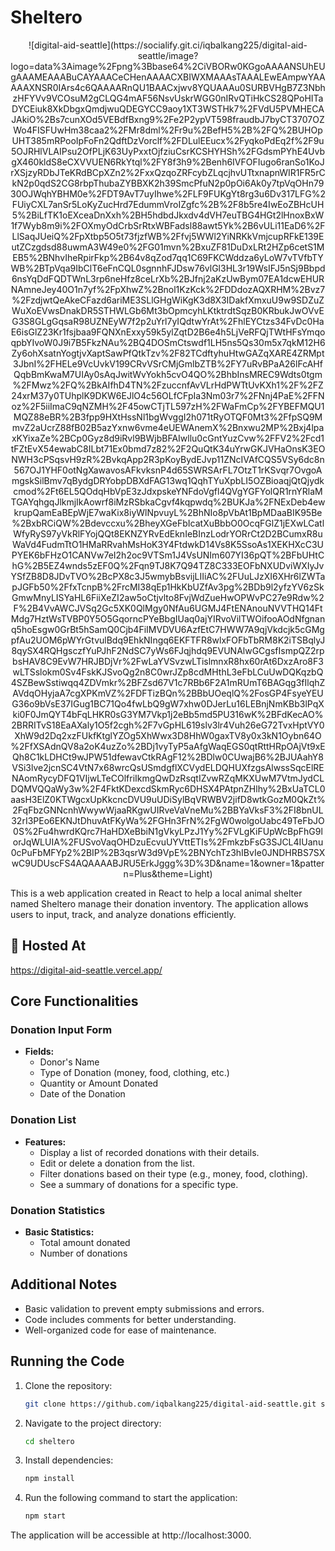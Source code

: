 # Sheltero

<p align="center">
![digital-aid-seattle](https://socialify.git.ci/iqbalkang225/digital-aid-seattle/image?logo=data%3Aimage%2Fpng%3Bbase64%2CiVBORw0KGgoAAAANSUhEUgAAAMEAAABuCAYAAACeCHenAAAACXBIWXMAAAsTAAALEwEAmpwYAAAAAXNSR0IArs4c6QAAAARnQU1BAACxjwv8YQUAAAu0SURBVHgB7Z3NbhzHFYVv9VCOsuM2gCLQG4mAF56NsvUskrWGG0nIRvQTiHkCS28QPoHITaDYCEiuk8XkDbgxQmdjwuQDEGYCC9aoy1XT3WSTHk7%2FVdU5PVMHECAJAkiO%2Bs7cunXOd5VEBdfBxng9%2Fe2P2ypVT598fraudbJ7byCT3707OZWo4FISFUwHm38caa2%2FMr8dml%2Fr9u%2BefH5%2B%2FQ%2BUHOpUHT385mRPooIpFoFn2QdftDzVorclf%2FDLulEEucx%2FyqkoPdEq2f%2F9u5OJRHlVLAIPsu2OfPLjK63UyPxxtOjfziuCsrKCSHYHSh%2FGdsmPYhE4UvbgX460kldS8eCXVVUEN6RkYtql%2FY8f3h9%2Benh6IVFOFIugo6ranSo1KoJrXSjzyRDbJTeKRdBCpXZn2%2FxxQzqoZRFcybZLqcjhvUTtxnapnWIR1FR5rCkN2p0qdS2CG8rbpThubaZYBBXK2h39SmcPfuN2p0pOi6Ak0y7tpVqOHn7930OJWqhYBHM0e%2FDT9AvT7uyIhwe%2FLF9FUKgYt8rg3u6Dv317LFG%2FUiyCXL7anSr5LoKyZucHrd7EdummVroIZgfc%2B%2F8b5re4IwEoZBHcUH5%2BiLfTK1oEXceaDnXxh%2BH5hdbdJkxdv4dVH7euTBG4HGt2lHnoxBxW1f7Wyb8m9i%2FOXmyOdCrbSrRtxWBFadsl88awt5Yk%2B6vULi11EaD6%2FLlSaqJUeiQ%2FpXtbp5O5t73fjzfWB%2Ffvj5WWl2YiNRKkVmjcupRFkE139EutZCzgdsd88uwmA3W49e0%2FG01mvn%2BxuZF81DuDxLRt2HZp6cetS1MEB5%2BNhvIheRpirFkp%2B64v8qZod7qq1C69FKCWddza6yLoW7vTVfbTYWB%2BTpVqa9IbClT6eFnCQL0sgnnhFJDsw76vlGl3HL3r19WsIFJ5nSj9Bbpd6nsYqDdFQDTWnL3rp6neHfz8ceLrXb%2BJfnj2aKzUwBym07EA1dcwEHURNAmneJey40O1n7yf%2FpXhwZ%2Bnol1KzKck%2FDDdozAQXRHM%2Bvz7%2FzdjwtQeAkeCFazd6ariME3SLlGHgWiKgK3d8X3IDakfXmxuU9w9SDZuZWuXoEVwsDnakDR5STHWLGb6Mt3bOpmcyhLKtktrdtSqzB0KRbukJwOVvEG3S8GLgGqsaR98UZNEyW7f2p2uYrl7yIQdtwYrAt%2FhlEYCtzs34FvDc0HaE6isGlZ23Kr1fsjbaa9FQNXnExxy59k5ylZqtD2B6e4h5LjVeRFQjTWtHFsYmqoqpbYIvoW0J9i7B5FkzNAu%2BQ4DOSmCtswdf1LH5ns5Qs30m5x7qkM12H6Zy6ohXsatnYogtjvXaptSawPfQtkTzv%2F82TCdftyhuHtwGAZqXARE4ZRMpt3JbnI%2FHELe9VcUvkV199CRvVSrCMjGmlbZTB%2FY7uRvBPaA26lFcAHfQqbBmKwaM7UIAy0sAqJwitWvYokh5cvO4QO%2BhbInsMREC9Wdts0tgm%2FMwz%2FQ%2BkAIfhD4TN%2FzuccnfAvVLrHdPWTtUvKXh1%2F%2FZ24xrM37y0TUhplK9DKW6EJlO4c56OLfCFpIa3Nm03r7%2FNnj4PaE%2FFNoz%2F5iiImaC9qNZMH%2F45owCTjTL597zH%2FWaFmCp%2FYBEFMQU1MQZ88eBR%2B3fpp9HXtHssNl1bgWvggI2h071tRyOTQF0Mt3%2FfpSQ9MmvZ2aUcrZ88fB02B5azYxnw6vme4eUEWAnemX%2Bnxwu2MP%2Bxj4lpaxKYixaZe%2BCp0Gyz8d9iRvl9BWjbBFAIwllu0cGntYuzCvw%2FFV2%2Fcd1tFZtEvX54ewabC8ILbt71Ex0bmd7z82%2F2QuQtK34uYrwGKJVHaOnsK3EONWH3cPSqsvH9zR%2BvkqApp2R3pKoyBydEJvp11ZNcIVAfCQS5VSy6dc8n567OJ1YHF0otNgXawavosAFkvksnP4d65SWRSArFL7OtzT1rKSvqr7OvgoAmgskSilBmv7qBydgDRYobpDBXdFAG13wq1QqhTYuXpbLI5OZBioaqjQtQjydkcmod%2Ft6EL5QOdqHbVpE3zJdxpskeYNFdoVgfl4QVgYGFYolQR1rnYRlaMTGAYqhgqJlkmjIkAowrf8iMzRSbkaCgvf4kqpwdq%2BUKJa%2FNExDeb4ewkrupQamEaBEpWjE7waKix8iyWlNpvuyL%2BhNIo8pVbAt1BpMDaaBIK95Be%2BxbRCiQW%2Bdevccxu%2BheyXGeFbIcatXuBbbO0OcqFGlZ1jEXwLCatlWfyRyS97yVkRlFYojQQt8EKNZYRvEdEknIeBInzLodrYORrCt2D2BCumxR8uWaVd4FudmTtO1HMaRRvahMsHoK3Y4FtdwkD14Vs8K5SsoAs1XEKHXcC3UPYEK6bFHzO1CANVw7eI2h2oc9VTSm1J4VsUNIm607YI36pQT%2BFbUHtChG%2B5EZ4wnds5zEF0Q%2Fqn9TJ8K7Q94TZ8C333EOFbNXUDviWXIyJvYSfZB8D8JDvTVO%2BcPX8c3J5wmybBsvijLIIiAC%2FUuLJzXI6XHr6lZWTapJGFb50%2FfxTcnpB%2FrcMI38qEp1HkKbUZfAv3pg%2BDb9l2yfzYV6zSkGmwMnyLISYaHL6FiiXeZI2aw5oCtjvlto8FvjWdZueHwOPWvPC27e9Rdw%2F%2B4VvAWCJVSq2Gc5XK0QlMgy0NfAu6UGMJ4FtENAnouNVVTHQ14FtMdg7HztWsTVBP0Y5O5GqorncPYeBbgIUaq0ajYIRvoVilTWOifooAOdNfgnanq5hoEsgw0GrBt5hSamQ0Cjb4FiIMVDVU6AzfEtC7HWW7A9qjVkdcjk5cGMgpfAu2UOM6pWYrGtvulBdq9EhkNIngq6EKFTFR8wlxFOFbTbRM8K2iTSBqlyJ8qySX4RQHgsczfYuPJhF2NdSC7yWs6FJqjhdq9EVUNAlwGCgsfIsmpQZ2rpbsHAV8C9EvW7HRJBDjVr%2FwLaYVSvzwLTislmnxR8hx60rAt6DxzAro8F3wLTSslokm0Sv4FskKJSvoQg2n8C0wrJZp8cdMHthL3eFbLCuUwDQKqzbQ4SZBewSstiwqq4ZDVmkr%2BFZsd67V1c7RBb6F2A1mRUmT6BAGqg3fIlqhZAVdqOHyjaA7cgXPKmVZ%2FDFTizBQn%2BBbUOeqlQ%2FosGP4FsyeYEUG36o9bVsE37IGug1BC71Qo4fwLbQ9gW7xhw0DJerLu16LEBnjNmKBb3lPqXki0F0JmQYT4bFqLHKR0sG3YM7Vkp1j2eBb5md5PU316wK%2BFdKecAO%2BRRITvS18EaAXaly1O5f2cgh%2F7vGpHL619slv3lr4Vuh26eG72TvxHptVY0XhW9d2Dq2xzFUkfKtglYZOg5XhWwx3D8HhW0gaxTV8y0x3kN1Oybn64O%2FfXSAdnQV8a2oK4uzZo%2BDj1vyTyP5aAfgWaqEGS0qtRttHRpOAjVt9xEQh8C1kLDHCt9wJPW51dfewavCtkRAgF12%2BDlw0CUwajB6%2BJUAahY8VSi3lve2jcnSC4VtN7x68wrcQsUSmdgflXCVydELDQHUXfzgsAlwssSqcElRENAomRycyDFQ1VIjwLTeCOlfriIkmgQwDzRsqtIZvwRZqMKXUwM7VtmJydCLDQMVQQaWy3w%2F4FktKDexcdSkmRyc6DHSX4PAtpnZHlhy%2BxUaTCL0aasH3ElZ0KTWgcxUpKkcncDVU9uUDiSylBqVRWBV2jifD8wtkGozM0QkZt%2FqFbzGNNcnhWwywWjaaRKgwUIRveVaVneMu%2BBYaVksF3%2FI8bnUL32rI3PEo6EKNJtDhuvAtFKyWa%2FGHn3FrN%2FgW0wolgoUabc49TeFbJO0S%2Fu4hwrdKQrc7HaHDXeBbiN1gVkyLPzJ1Yy%2FVLgKiFUpWcBpFhG9lorJqWLUIA%2FUSvoVaqOHDzuEcvuUYVttETIs%2FmkzbFsG3SJCL4IUanu0cPuFbMFYp2%2BIP%2B3qsrW3d9VpE%2BNYchTz3hIBvIe0JNDHRBS7SXwC9UDUscFS4AQAAAABJRU5ErkJggg%3D%3D&name=1&owner=1&pattern=Plus&theme=Light)
</p>

This is a web application created in React to help a local animal shelter named Sheltero manage their donation inventory. The application allows users to input, track, and analyze donations efficiently.

<h2>🚀 Hosted At</h2>

https://digital-aid-seattle.vercel.app/

## Core Functionalities

### Donation Input Form

- **Fields:**
  - Donor's Name
  - Type of Donation (money, food, clothing, etc.)
  - Quantity or Amount Donated
  - Date of the Donation

### Donation List

- **Features:**
  - Display a list of recorded donations with their details.
  - Edit or delete a donation from the list.
  - Filter donations based on their type (e.g., money, food, clothing).
  - See a summary of donations for a specific type.

### Donation Statistics

- **Basic Statistics:**
  - Total amount donated
  - Number of donations

## Additional Notes

- Basic validation to prevent empty submissions and errors.
- Code includes comments for better understanding.
- Well-organized code for ease of maintenance.

## Running the Code

1. Clone the repository:

   ```bash
   git clone https://github.com/iqbalkang225/digital-aid-seattle.git sheltero

2. Navigate to the project directory:

    ```bash
    cd sheltero

3. Install dependencies:

   ```bash
   npm install

4. Run the following command to start the application:

    ```bash
    npm start

The application will be accessible at http://localhost:3000.
